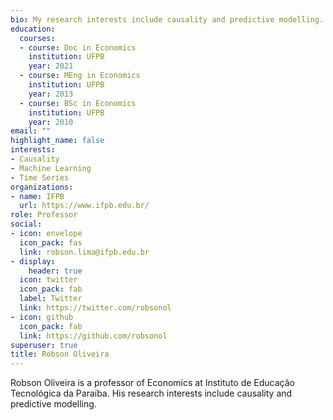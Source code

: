 ```yaml
---
bio: My research interests include causality and predictive modelling.
education:
  courses:
  - course: Doc in Economics
    institution: UFPB
    year: 2021
  - course: MEng in Economics
    institution: UFPB
    year: 2013
  - course: BSc in Economics
    institution: UFPB
    year: 2010
email: ""
highlight_name: false
interests:
- Causality 
- Machine Learning
- Time Series
organizations:
- name: IFPB
  url: https://www.ifpb.edu.br/
role: Professor
social:
- icon: envelope
  icon_pack: fas
  link: robson.lima@ifpb.edu.br
- display:
    header: true
  icon: twitter
  icon_pack: fab
  label: Twitter
  link: https://twitter.com/robsonol
- icon: github
  icon_pack: fab
  link: https://github.com/robsonol
superuser: true
title: Robson Oliveira 
---
```


Robson Oliveira is a professor of Economics at Instituto de Educação Tecnológica da Paraíba. His research interests include causality and predictive modelling.

